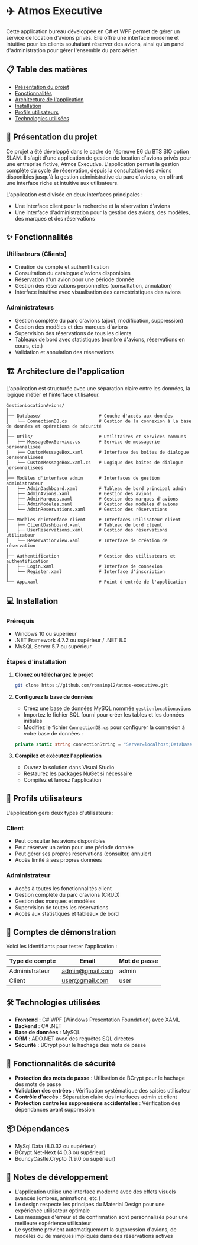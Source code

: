 # ✈️ Atmos Executive

Cette application bureau développée en C# et WPF permet de gérer un service de location d'avions privés. Elle offre une interface moderne et intuitive pour les clients souhaitant réserver des avions, ainsi qu'un panel d'administration pour gérer l'ensemble du parc aérien.

## 📋 Table des matières

- [Présentation du projet](#-présentation-du-projet)
- [Fonctionnalités](#-fonctionnalités)
- [Architecture de l'application](#-architecture-de-lapplication)
- [Installation](#-installation)
- [Profils utilisateurs](#-profils-utilisateurs)
- [Technologies utilisées](#️-technologies-utilisées)

## 🎯 Présentation du projet

Ce projet a été développé dans le cadre de l'épreuve E6 du BTS SIO option SLAM. Il s'agit d'une application de gestion de location d'avions privés pour une entreprise fictive, Atmos Executive.
L'application permet la gestion complète du cycle de réservation, depuis la consultation des avions disponibles jusqu'à la gestion administrative du parc d'avions, en offrant une interface riche et intuitive aux utilisateurs.

L'application est divisée en deux interfaces principales :
- Une interface client pour la recherche et la réservation d'avions
- Une interface d'administration pour la gestion des avions, des modèles, des marques et des réservations

## ✨ Fonctionnalités

### Utilisateurs (Clients)
- Création de compte et authentification
- Consultation du catalogue d'avions disponibles
- Réservation d'un avion pour une période donnée
- Gestion des réservations personnelles (consultation, annulation)
- Interface intuitive avec visualisation des caractéristiques des avions

### Administrateurs
- Gestion complète du parc d'avions (ajout, modification, suppression)
- Gestion des modèles et des marques d'avions
- Supervision des réservations de tous les clients
- Tableaux de bord avec statistiques (nombre d'avions, réservations en cours, etc.)
- Validation et annulation des réservations

## 🏗️ Architecture de l'application

L'application est structurée avec une séparation claire entre les données, la logique métier et l'interface utilisateur.

```
GestionLocationAvions/
│
├── Database/                      # Couche d'accès aux données
│   └── ConnectionDB.cs            # Gestion de la connexion à la base de données et opérations de sécurité
│
├── Utils/                         # Utilitaires et services communs
│   ├── MessageBoxService.cs       # Service de messagerie personnalisée
│   ├── CustomMessageBox.xaml      # Interface des boîtes de dialogue personnalisées
│   └── CustomMessageBox.xaml.cs   # Logique des boîtes de dialogue personnalisées
│
├── Modèles d'interface admin      # Interfaces de gestion administrateur
│   ├── AdminDashboard.xaml        # Tableau de bord principal admin
│   ├── AdminAvions.xaml           # Gestion des avions
│   ├── AdminMarques.xaml          # Gestion des marques d'avions
│   ├── AdminModeles.xaml          # Gestion des modèles d'avions
│   └── AdminReservations.xaml     # Gestion des réservations
│ 
├── Modèles d'interface client     # Interfaces utilisateur client
│   ├── ClientDashboard.xaml       # Tableau de bord client
│   ├── UserReservations.xaml      # Gestion des réservations utilisateur
│   └── ReservationView.xaml       # Interface de création de réservation
│
├── Authentification               # Gestion des utilisateurs et authentification
│   ├── Login.xaml                 # Interface de connexion
│   └── Register.xaml              # Interface d'inscription
│
└── App.xaml                       # Point d'entrée de l'application
```

## 💻 Installation

### Prérequis
- Windows 10 ou supérieur
- .NET Framework 4.7.2 ou supérieur / .NET 8.0
- MySQL Server 5.7 ou supérieur

### Étapes d'installation

1. **Clonez ou téléchargez le projet**
   ```bash
   git clone https://github.com/romainp12/atmos-executive.git
   ```

2. **Configurez la base de données**
   - Créez une base de données MySQL nommée `gestionlocationavions`
   - Importez le fichier SQL fourni pour créer les tables et les données initiales
   - Modifiez le fichier `ConnectionDB.cs` pour configurer la connexion à votre base de données :
   ```csharp
   private static string connectionString = "Server=localhost;Database=gestionlocationavions;Uid=votre_utilisateur;Pwd=votre_mot_de_passe;";
   ```

3. **Compilez et exécutez l'application**
   - Ouvrez la solution dans Visual Studio
   - Restaurez les packages NuGet si nécessaire
   - Compilez et lancez l'application

## 👥 Profils utilisateurs

L'application gère deux types d'utilisateurs :

### Client
- Peut consulter les avions disponibles
- Peut réserver un avion pour une période donnée
- Peut gérer ses propres réservations (consulter, annuler)
- Accès limité à ses propres données

### Administrateur
- Accès à toutes les fonctionnalités client
- Gestion complète du parc d'avions (CRUD)
- Gestion des marques et modèles
- Supervision de toutes les réservations
- Accès aux statistiques et tableaux de bord

## 🔐 Comptes de démonstration

Voici les identifiants pour tester l'application :

| Type de compte | Email | Mot de passe |
|----------------|-------|--------------|
| Administrateur | admin@gmail.com | admin |
| Client | user@gmail.com | user |

## 🛠️ Technologies utilisées

- **Frontend** : C# WPF (Windows Presentation Foundation) avec XAML
- **Backend** : C# .NET
- **Base de données** : MySQL
- **ORM** : ADO.NET avec des requêtes SQL directes
- **Sécurité** : BCrypt pour le hachage des mots de passe

## 🔄 Fonctionnalités de sécurité

- **Protection des mots de passe** : Utilisation de BCrypt pour le hachage des mots de passe
- **Validation des entrées** : Vérification systématique des saisies utilisateur
- **Contrôle d'accès** : Séparation claire des interfaces admin et client
- **Protection contre les suppressions accidentelles** : Vérification des dépendances avant suppression

## 📦 Dépendances

- MySql.Data (8.0.32 ou supérieur)
- BCrypt.Net-Next (4.0.3 ou supérieur)
- BouncyCastle.Crypto (1.9.0 ou supérieur)

## 📝 Notes de développement

- L'application utilise une interface moderne avec des effets visuels avancés (ombres, animations, etc.)
- Le design respecte les principes du Material Design pour une expérience utilisateur optimale
- Les messages d'erreur et de confirmation sont personnalisés pour une meilleure expérience utilisateur
- Le système prévient automatiquement la suppression d'avions, de modèles ou de marques impliqués dans des réservations actives
